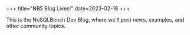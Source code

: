 +++
title="NB5 Blog Lives!"
date=2023-02-16
+++

This is the NoSQLBench Dev Blog, where we'll post news, examples, and other community topics.

